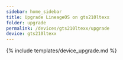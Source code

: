 ```yaml
---
sidebar: home_sidebar
title: Upgrade LineageOS on gts210ltexx
folder: upgrade
permalink: /devices/gts210ltexx/upgrade
device: gts210ltexx
---
```

{% include templates/device_upgrade.md %}
